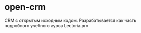 # open-crm
CRM с открытым исходным кодом. Разрабатывается как часть подробного учебного курса Lectoria.pro